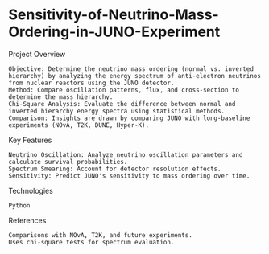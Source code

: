 # Sensitivity-of-Neutrino-Mass-Ordering-in-JUNO-Experiment

Project Overview

    Objective: Determine the neutrino mass ordering (normal vs. inverted hierarchy) by analyzing the energy spectrum of anti-electron neutrinos from nuclear reactors using the JUNO detector.
    Method: Compare oscillation patterns, flux, and cross-section to determine the mass hierarchy.
    Chi-Square Analysis: Evaluate the difference between normal and inverted hierarchy energy spectra using statistical methods.
    Comparison: Insights are drawn by comparing JUNO with long-baseline experiments (NOvA, T2K, DUNE, Hyper-K).

Key Features

    Neutrino Oscillation: Analyze neutrino oscillation parameters and calculate survival probabilities.
    Spectrum Smearing: Account for detector resolution effects.
    Sensitivity: Predict JUNO's sensitivity to mass ordering over time.

Technologies 

    Python

References

    Comparisons with NOvA, T2K, and future experiments.
    Uses chi-square tests for spectrum evaluation.
